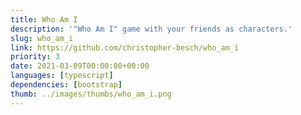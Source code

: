 ```yaml
---
title: Who Am I
description: '"Who Am I" game with your friends as characters.'
slug: who_am_i
link: https://github.com/christopher-besch/who_am_i
priority: 3
date: 2021-03-09T00:00:00+00:00
languages: [typescript]
dependencies: [bootstrap]
thumb: ../images/thumbs/who_am_i.png
---
```


